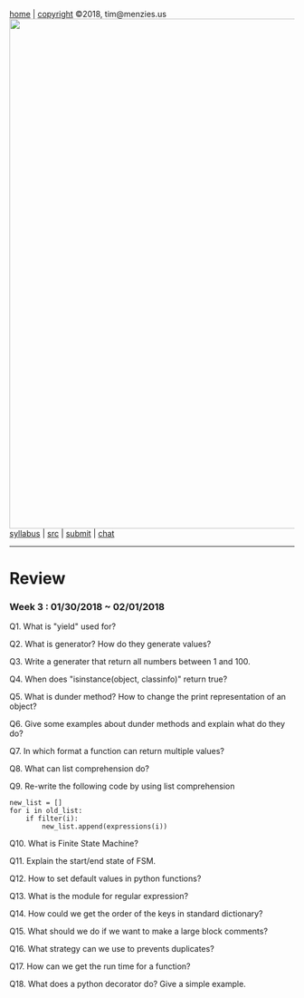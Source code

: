 [home](http://tiny.cc/plm18) |
[copyright](https://github.com/txt/plm18/blob/master/LICENSE.md) &copy;2018, tim&commat;menzies.us
<br>
[<img width=900 src="https://raw.githubusercontent.com/txt/plm18/master/img/banner.png">](http://tiny.cc/plm18)<br>
[syllabus](https://github.com/txt/plm18/blob/master/doc/syllabus.md) |
[src](https://github.com/txt/plm18/tree/master/src) |
[submit](http://tiny.cc/plm18give) |
[chat](https://plm18.slack.com/)


______



# Review

### Week 3 : 01/30/2018 ~ 02/01/2018

Q1. What is "yield" used for?
	
Q2. What is generator? How do they generate values?

Q3. Write a generater that return all numbers between 1 and 100.

Q4. When does "isinstance(object, classinfo)" return true?
	
Q5. What is dunder method? How to change the print representation of an object?

Q6. Give some examples about dunder methods and explain what do they do?

Q7. In which format a function can return multiple values?

Q8. What can list comprehension do?

Q9. Re-write the following code by using list comprehension

    new_list = []
    for i in old_list:
        if filter(i):
            new_list.append(expressions(i))

Q10. What is Finite State Machine?

Q11. Explain the start/end state of FSM.

Q12. How to set default values in python functions?

Q13. What is the module for regular expression?

Q14. How could we get the order of the keys in standard dictionary?

Q15. What should we do if we want to make a large block comments?

Q16. What strategy can we use to prevents duplicates?

Q17. How can we get the run time for a function?

Q18. What does a python decorator do? Give a simple example.
